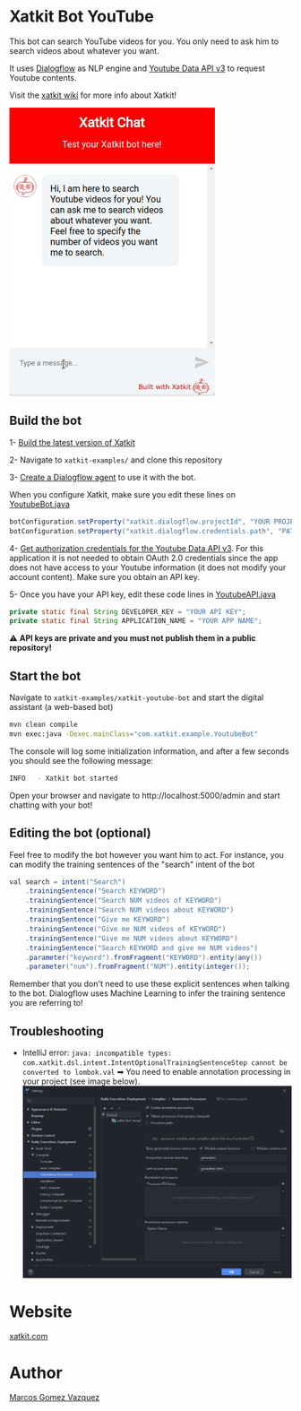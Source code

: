 # Xatkit Bot YouTube
This bot can search YouTube videos for you. You only need to ask him to search videos about whatever you want.

It uses [Dialogflow](https://dialogflow.cloud.google.com) as NLP engine and [Youtube Data API v3](https://developers.google.com/youtube/v3) to request Youtube contents.

Visit the [xatkit wiki](https://github.com/xatkit-bot-platform/xatkit/wiki) for more info about Xatkit!

![Youtube Bot preview](docs/img/preview.gif)

## Build the bot
1- [Build the latest version of Xatkit](https://github.com/xatkit-bot-platform/xatkit/wiki/Build-Xatkit)

2- Navigate to `xatkit-examples/` and clone this repository

3- [Create a Dialogflow agent](https://github.com/xatkit-bot-platform/xatkit/wiki/Integrating-DialogFlow) to use it with the bot.

When you configure Xatkit, make sure you edit these lines on [YoutubeBot.java](/src/main/java/com/xatkit/example/YoutubeBot.java)
```java
botConfiguration.setProperty("xatkit.dialogflow.projectId", "YOUR PROJECT ID");
botConfiguration.setProperty("xatkit.dialogflow.credentials.path", "PATH TO YOUR DIALOGFLOW CREDENTIALS");
```

4- [Get authorization credentials for the Youtube Data API v3](https://developers.google.com/youtube/registering_an_application). For this application it is not needed to obtain OAuth 2.0 credentials since the app does not have access to your Youtube information (it does not modify your account content). Make sure you obtain an API key.

5- Once you have your API key, edit these code lines in [YoutubeAPI.java](/src/main/java/com/xatkit/example/YoutubeAPI.java)
```java
private static final String DEVELOPER_KEY = "YOUR API KEY";
private static final String APPLICATION_NAME = "YOUR APP NAME";
```
:warning: **API keys are private and you must not publish them in a public repository!**

## Start the bot

Navigate to `xatkit-examples/xatkit-youtube-bot` and start the digital assistant (a web-based bot)

```bash
mvn clean compile
mvn exec:java -Dexec.mainClass="com.xatkit.example.YoutubeBot"
```

The console will log some initialization information, and after a few seconds you should see the following message:

```bash
INFO   - Xatkit bot started
```

Open your browser and navigate to http://localhost:5000/admin and start chatting with your bot!

## Editing the bot (optional)

Feel free to modify the bot however you want him to act. For instance, you can modify the training sentences of the "search" intent of the bot

```java
val search = intent("Search")
    .trainingSentence("Search KEYWORD")
    .trainingSentence("Search NUM videos of KEYWORD")
    .trainingSentence("Search NUM videos about KEYWORD")
    .trainingSentence("Give me KEYWORD")
    .trainingSentence("Give me NUM videos of KEYWORD")
    .trainingSentence("Give me NUM videos about KEYWORD")
    .trainingSentence("Search KEYWORD and give me NUM videos")
    .parameter("keyword").fromFragment("KEYWORD").entity(any())
    .parameter("num").fromFragment("NUM").entity(integer());
```
Remember that you don't need to use these explicit sentences when talking to the bot. Dialogflow uses Machine Learning to infer the training sentence you are referring to!

## Troubleshooting

- IntelliJ error: `java: incompatible types: com.xatkit.dsl.intent.IntentOptionalTrainingSentenceStep cannot be converted to lombok.val` ➡ You need to enable annotation processing in your project (see image below).
![Enable annotation processing in IntelliJ](docs/img/enable_annotation_processing_intellij.png)


# Website

[xatkit.com](https://xatkit.com/)

# Author

[Marcos Gomez Vazquez](https://github.com/mgv99)
